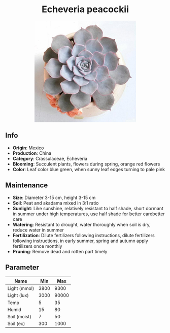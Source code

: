 <h1 align='center'>Echeveria peacockii</h1>
<p align="center">
    <img 
        align='center'
        width='320'
        src="../images/echeveria peacockii.png" 
        alt='Echeveria peacockii' />
</p>

## Info

 - **Origin**: Mexico
 - **Production**: China
 - **Category**: Crassulaceae, Echeveria
 - **Blooming**: Succulent plants, flowers during spring, orange red flowers
 - **Color**: Leaf color blue green, when sunny leaf edges turning to pale pink

## Maintenance

 - **Size**: Diameter 3-15 cm, height 3-15 cm
 - **Soil**: Peat and akadama mixed in 3:1 ratio
 - **Sunlight**: Like sunshine, relatively resistant to half shade, short dormant in summer under high temperatures, use half shade for better carebetter care
 - **Watering**: Resistant to drought, water thoroughly when soil is dry, reduce water in summer
 - **Fertilization**: Dilute fertilizers following instructions, dilute fertilizers following instructions,  in early summer, spring and autumn apply fertilizers once monthly
 - **Pruning**: Remove dead and rotten part timely

## Parameter

| Name         | Min  | Max   |
|--------------|------|-------|
| Light (mmol) | 3800 | 9300  |
| Light (lux)  | 3000 | 90000 |
| Temp         | 5    | 35    |
| Humid        | 15   | 80    |
| Soil (moist) | 7   | 50    |
| Soil (ec)    | 300  | 1000  |